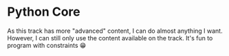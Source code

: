# Python Core

As this track has more "advanced" content, I can do almost anything I want.
However, I can still only use the content available on the track. It's fun
to program with constraints 😁
